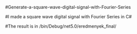 #Generate-a-square-wave-digital-signal-with-Fourier-Series

#I made a square wave digital signal with Fourier Series in C#

#The result is in /bin/Debug/net5.0/eredmenyek_final/
